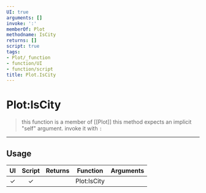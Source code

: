 ```yaml
---
UI: true
arguments: []
invoke: ':'
memberOf: Plot
methodname: IsCity
returns: []
script: true
tags:
- Plot/_function
- function/UI
- function/script
title: Plot.IsCity
---
```

# Plot:IsCity
> this function is a member of [[Plot]]
> this method expects an implicit "self" argument. invoke it with `:`
-----
## Usage
|  UI | Script | Returns | Function | Arguments |
|:---:|:------:|-------:|:--------:|:---------|
|✓|✓||Plot:IsCity||
